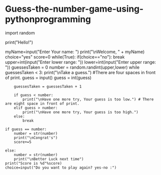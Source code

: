 # Guess-the-number-game-using-pythonprogramming

import random

print("Hello!")

myName=input("Enter Your name: ")
print("\nWelcome, " + myName)
choice="yes"
score=0
while(True):
    if(choice=="no"):
        break
    upper=int(input("Enter lower range: "))
    lower=int(input("Enter upper range: "))
    guessesTaken = 0
    number = random.randint(upper,lower)
    while guessesTaken < 3:
        print("\nTake a guess.") #There are four spaces in front of print.
        guess = input()
        guess = int(guess)

        guessesTaken = guessesTaken + 1

        if guess < number:
            print("\nHave one more try, Your guess is too low.") # There are eight space in front of print.
        elif guess > number:
            print("\nHave one more try, Your guess is too high.")
        else:
            break

    if guess == number:
        number = str(number)
        print("\nCongrat's")
        score+=5

    else: 
        number = str(number)
        print("\nBetter Luck next time")        
    print("Score is %d"%score)
    choice=input("Do you want to play again? yes-no :")
